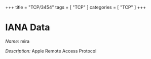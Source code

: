 +++
title = "TCP/3454"
tags = [ "TCP" ]
categories = [ "TCP" ]
+++

# IANA Data

_Name:_ mira

_Description:_ Apple Remote Access Protocol

